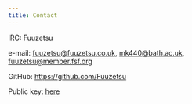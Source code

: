 ```yaml
---
title: Contact
---
```


IRC: Fuuzetsu

e-mail: <fuuzetsu@fuuzetsu.co.uk>, <mk440@bath.ac.uk>, <fuuzetsu@member.fsf.org>

GitHub: <https://github.com/Fuuzetsu>

Public key: [here](/misc/fuuzetsu.gpg)
